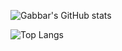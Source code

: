 ![Gabbar's GitHub stats](https://github-readme-stats.vercel.app/api?username=gabbarX&show_icons=true&theme=radical)

![Top Langs](https://github-readme-stats.vercel.app/api/top-langs/?username=gabbarX&show_icons=true&theme=radical)
